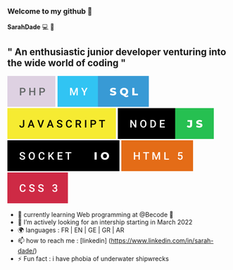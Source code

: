 ### Welcome to my github 👋

**SarahDade** :computer: :woman: 

## " An enthusiastic junior developer venturing into the wide world of coding "
         
![Alt text](./assets/php.svg) ![Alt text](./assets/my-sql.svg)  ![Alt text](./assets/javascript.svg) ![Alt text](./assets/node-js.svg) ![Alt text](./assets/socket-io.svg) ![Alt text](./assets/html-5.svg) ![Alt text](./assets/css-3.svg)    


- 🌱 currently learning Web programming at @Becode :open_book:
- 🔭 I’m actively looking for an intership starting in March 2022
- :earth_africa: languages : FR | EN | GE | GR | AR 
- 📫 how to reach me : [linkedin] (https://www.linkedin.com/in/sarah-dade/)   
- ⚡ Fun fact : i have phobia of underwater shipwrecks


    
